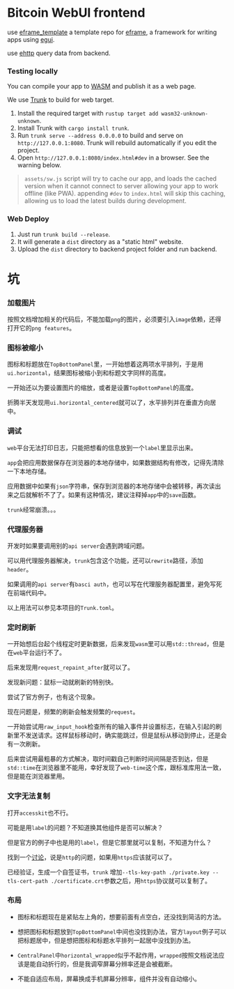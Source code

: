 # Bitcoin WebUI frontend

use [eframe_template](https://github.com/emilk/eframe_template/tree/main) a template repo for [eframe](https://github.com/emilk/egui/tree/master/crates/eframe), a framework for writing apps using [egui](https://github.com/emilk/egui/).

use [ehttp](https://github.com/emilk/ehttp) query data from backend.

### Testing locally

You can compile your app to [WASM](https://en.wikipedia.org/wiki/WebAssembly) and publish it as a web page.

We use [Trunk](https://trunkrs.dev/) to build for web target.
1. Install the required target with `rustup target add wasm32-unknown-unknown`.
2. Install Trunk with `cargo install trunk`.
3. Run `trunk serve --address 0.0.0.0` to build and serve on `http://127.0.0.1:8080`. Trunk will rebuild automatically if you edit the project.
4. Open `http://127.0.0.1:8080/index.html#dev` in a browser. See the warning below.

> `assets/sw.js` script will try to cache our app, and loads the cached version when it cannot connect to server allowing your app to work offline (like PWA).
> appending `#dev` to `index.html` will skip this caching, allowing us to load the latest builds during development.

### Web Deploy
1. Just run `trunk build --release`.
2. It will generate a `dist` directory as a "static html" website.
3. Upload the `dist` directory to backend project folder and run backend.

# 坑

### 加载图片

按照文档增加相关的代码后，不能加载`png`的图片，必须要引入`image`依赖，还得打开它的`png features`。

### 图标被缩小

图标和标题放在`TopBottomPanel`里，一开始想着这两项水平排列，于是用`ui.horizontal`，结果图标被缩小到和标题文字同样的高度。

一开始还以为要设置图片的缩放，或者是设置`TopBottomPanel`的高度。

折腾半天发现用`ui.horizontal_centered`就可以了，水平排列并在垂直方向居中。


### 调试

`web`平台无法打印日志，只能把想看的信息放到一个`label`里显示出来。

`app`会把应用数据保存在浏览器的本地存储中，如果数据结构有修改，记得先清除一下本地存储。

应用数据中如果有`json`字符串，保存到浏览器的本地存储中会被转移，再次读出来之后就解析不了了。如果有这种情况，建议注释掉`app`中的`save`函数。

`trunk`经常崩溃。。。

### 代理服务器

开发时如果要调用别的`api server`会遇到跨域问题。

可以用代理服务器解决，`trunk`包含这个功能，还可以`rewrite`路径，添加`header`。

如果调用的`api server`有`basci auth`，也可以写在代理服务器配置里，避免写死在前端代码中。

以上用法可以参见本项目的`Trunk.toml`。

### 定时刷新

一开始想后台起个线程定时更新数据，后来发现`wasm`里可以用`std::thread`，但是在`web`平台运行不了。

后来发现用`request_repaint_after`就可以了。

发现新问题：鼠标一动就刷新的特别快。

尝试了官方例子，也有这个现象。

现在问题是，频繁的刷新会触发频繁的`request`。

一开始尝试用`raw_input_hook`检查所有的输入事件并设置标志，在输入引起的刷新里不发送请求。这样鼠标移动时，确实能跳过，但是鼠标从移动到停止，还是会有一次刷新。

后来尝试用最粗暴的方式解决，取时间戳自己判断时间间隔是否到达，但是`std::time`在浏览器里不能用，幸好发现了`web-time`这个库，跟标准库用法一致，但是能在浏览器里用。


### 文字无法复制

打开`accesskit`也不行。

可能是用`label`的问题？不知道换其他组件是否可以解决？

但是官方的例子中也是用的`label`，但是它那里就可以复制，不知道为什么？

找到一个[讨论](https://github.com/emilk/egui/discussions/4516)，说是`http`的问题，如果用`https`应该就可以了。

已经验证，生成一个自签证书，`trunk` 增加`--tls-key-path ./private.key --tls-cert-path ./certificate.crt`参数之后，用`https`协议就可以复制了。

### 布局

* 图标和标题现在是紧贴左上角的，想要前面有点空白，还没找到简洁的方法。

* 想把图标和标题放到`TopBottomPanel`中间也没找到办法，官方`layout`例子可以把标题居中，但是想把图标和标题水平排列一起居中没找到办法。

* `CentralPanel`中`horizontal_wrapped`似乎不起作用，`wrapped`按照文档说法应该是能自动折行的，但是我调窄屏幕分辨率还是会被截断。

* 不能自适应布局，屏幕换成手机屏幕分辨率，组件并没有自动缩小。


